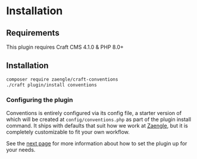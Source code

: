 # Installation

## Requirements

This plugin requires Craft CMS 4.1.0 & PHP 8.0+

## Installation

```bash
composer require zaengle/craft-conventions
./craft plugin/install conventions
```

### Configuring the plugin

Conventions is entirely configured via its config file, a starter version of which will be created at `config/conventions.php` as part of the plugin install command. It ships with defaults that suit how we work at [Zaengle](https://zaengle.com/), but it is completely customizable to fit your own workflow.

See the [next page](/01-basic-usage.md) for more information about how to set the plugin up for your needs.
